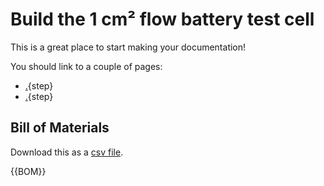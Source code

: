 # Build the 1 cm² flow battery test cell

This is a great place to start making your documentation!

You should link to a couple of pages:

* [.](testpage1.md){step}
* [.](testpage2.md){step}

## Bill of Materials
Download this as a [csv file](index_BOM.csv).

{{BOM}}
